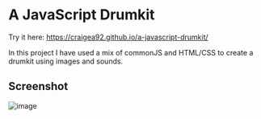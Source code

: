 # A JavaScript Drumkit

Try it here: https://craigea92.github.io/a-javascript-drumkit/

In this project I have used a mix of commonJS and HTML/CSS to create a drumkit using images and sounds. 

## Screenshot
![image](https://user-images.githubusercontent.com/82875984/218523986-a5af2266-94bf-421a-ab71-e178f5c768c2.png)


